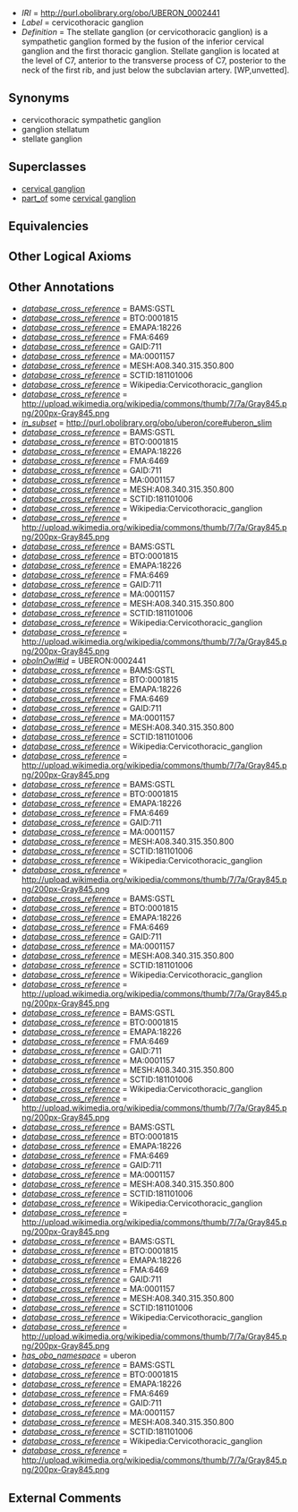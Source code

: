  * *IRI* = http://purl.obolibrary.org/obo/UBERON_0002441
 * *Label* = cervicothoracic ganglion
 * *Definition* = The stellate ganglion (or cervicothoracic ganglion) is a sympathetic ganglion formed by the fusion of the inferior cervical ganglion and the first thoracic ganglion. Stellate ganglion is located at the level of C7, anterior to the transverse process of C7, posterior to the neck of the first rib, and just below the subclavian artery. [WP,unvetted].

## Synonyms

 * cervicothoracic sympathetic ganglion
 * ganglion stellatum
 * stellate ganglion

## Superclasses

 * [cervical ganglion](../../UBERON/91/UBERON_0001991.md)
 * [part_of](../../BFO/50/BFO_0000050.md) some [cervical ganglion](../../UBERON/91/UBERON_0001991.md)

## Equivalencies


## Other Logical Axioms


## Other Annotations

 * *[database_cross_reference](../../ef/oboInOwl#hasDbXref.md)* = BAMS:GSTL
 * *[database_cross_reference](../../ef/oboInOwl#hasDbXref.md)* = BTO:0001815
 * *[database_cross_reference](../../ef/oboInOwl#hasDbXref.md)* = EMAPA:18226
 * *[database_cross_reference](../../ef/oboInOwl#hasDbXref.md)* = FMA:6469
 * *[database_cross_reference](../../ef/oboInOwl#hasDbXref.md)* = GAID:711
 * *[database_cross_reference](../../ef/oboInOwl#hasDbXref.md)* = MA:0001157
 * *[database_cross_reference](../../ef/oboInOwl#hasDbXref.md)* = MESH:A08.340.315.350.800
 * *[database_cross_reference](../../ef/oboInOwl#hasDbXref.md)* = SCTID:181101006
 * *[database_cross_reference](../../ef/oboInOwl#hasDbXref.md)* = Wikipedia:Cervicothoracic_ganglion
 * *[database_cross_reference](../../ef/oboInOwl#hasDbXref.md)* = http://upload.wikimedia.org/wikipedia/commons/thumb/7/7a/Gray845.png/200px-Gray845.png
 * *[in_subset](../../et/oboInOwl#inSubset.md)* = http://purl.obolibrary.org/obo/uberon/core#uberon_slim
 * *[database_cross_reference](../../ef/oboInOwl#hasDbXref.md)* = BAMS:GSTL
 * *[database_cross_reference](../../ef/oboInOwl#hasDbXref.md)* = BTO:0001815
 * *[database_cross_reference](../../ef/oboInOwl#hasDbXref.md)* = EMAPA:18226
 * *[database_cross_reference](../../ef/oboInOwl#hasDbXref.md)* = FMA:6469
 * *[database_cross_reference](../../ef/oboInOwl#hasDbXref.md)* = GAID:711
 * *[database_cross_reference](../../ef/oboInOwl#hasDbXref.md)* = MA:0001157
 * *[database_cross_reference](../../ef/oboInOwl#hasDbXref.md)* = MESH:A08.340.315.350.800
 * *[database_cross_reference](../../ef/oboInOwl#hasDbXref.md)* = SCTID:181101006
 * *[database_cross_reference](../../ef/oboInOwl#hasDbXref.md)* = Wikipedia:Cervicothoracic_ganglion
 * *[database_cross_reference](../../ef/oboInOwl#hasDbXref.md)* = http://upload.wikimedia.org/wikipedia/commons/thumb/7/7a/Gray845.png/200px-Gray845.png
 * *[database_cross_reference](../../ef/oboInOwl#hasDbXref.md)* = BAMS:GSTL
 * *[database_cross_reference](../../ef/oboInOwl#hasDbXref.md)* = BTO:0001815
 * *[database_cross_reference](../../ef/oboInOwl#hasDbXref.md)* = EMAPA:18226
 * *[database_cross_reference](../../ef/oboInOwl#hasDbXref.md)* = FMA:6469
 * *[database_cross_reference](../../ef/oboInOwl#hasDbXref.md)* = GAID:711
 * *[database_cross_reference](../../ef/oboInOwl#hasDbXref.md)* = MA:0001157
 * *[database_cross_reference](../../ef/oboInOwl#hasDbXref.md)* = MESH:A08.340.315.350.800
 * *[database_cross_reference](../../ef/oboInOwl#hasDbXref.md)* = SCTID:181101006
 * *[database_cross_reference](../../ef/oboInOwl#hasDbXref.md)* = Wikipedia:Cervicothoracic_ganglion
 * *[database_cross_reference](../../ef/oboInOwl#hasDbXref.md)* = http://upload.wikimedia.org/wikipedia/commons/thumb/7/7a/Gray845.png/200px-Gray845.png
 * *[oboInOwl#id](../../id/oboInOwl#id.md)* = UBERON:0002441
 * *[database_cross_reference](../../ef/oboInOwl#hasDbXref.md)* = BAMS:GSTL
 * *[database_cross_reference](../../ef/oboInOwl#hasDbXref.md)* = BTO:0001815
 * *[database_cross_reference](../../ef/oboInOwl#hasDbXref.md)* = EMAPA:18226
 * *[database_cross_reference](../../ef/oboInOwl#hasDbXref.md)* = FMA:6469
 * *[database_cross_reference](../../ef/oboInOwl#hasDbXref.md)* = GAID:711
 * *[database_cross_reference](../../ef/oboInOwl#hasDbXref.md)* = MA:0001157
 * *[database_cross_reference](../../ef/oboInOwl#hasDbXref.md)* = MESH:A08.340.315.350.800
 * *[database_cross_reference](../../ef/oboInOwl#hasDbXref.md)* = SCTID:181101006
 * *[database_cross_reference](../../ef/oboInOwl#hasDbXref.md)* = Wikipedia:Cervicothoracic_ganglion
 * *[database_cross_reference](../../ef/oboInOwl#hasDbXref.md)* = http://upload.wikimedia.org/wikipedia/commons/thumb/7/7a/Gray845.png/200px-Gray845.png
 * *[database_cross_reference](../../ef/oboInOwl#hasDbXref.md)* = BAMS:GSTL
 * *[database_cross_reference](../../ef/oboInOwl#hasDbXref.md)* = BTO:0001815
 * *[database_cross_reference](../../ef/oboInOwl#hasDbXref.md)* = EMAPA:18226
 * *[database_cross_reference](../../ef/oboInOwl#hasDbXref.md)* = FMA:6469
 * *[database_cross_reference](../../ef/oboInOwl#hasDbXref.md)* = GAID:711
 * *[database_cross_reference](../../ef/oboInOwl#hasDbXref.md)* = MA:0001157
 * *[database_cross_reference](../../ef/oboInOwl#hasDbXref.md)* = MESH:A08.340.315.350.800
 * *[database_cross_reference](../../ef/oboInOwl#hasDbXref.md)* = SCTID:181101006
 * *[database_cross_reference](../../ef/oboInOwl#hasDbXref.md)* = Wikipedia:Cervicothoracic_ganglion
 * *[database_cross_reference](../../ef/oboInOwl#hasDbXref.md)* = http://upload.wikimedia.org/wikipedia/commons/thumb/7/7a/Gray845.png/200px-Gray845.png
 * *[database_cross_reference](../../ef/oboInOwl#hasDbXref.md)* = BAMS:GSTL
 * *[database_cross_reference](../../ef/oboInOwl#hasDbXref.md)* = BTO:0001815
 * *[database_cross_reference](../../ef/oboInOwl#hasDbXref.md)* = EMAPA:18226
 * *[database_cross_reference](../../ef/oboInOwl#hasDbXref.md)* = FMA:6469
 * *[database_cross_reference](../../ef/oboInOwl#hasDbXref.md)* = GAID:711
 * *[database_cross_reference](../../ef/oboInOwl#hasDbXref.md)* = MA:0001157
 * *[database_cross_reference](../../ef/oboInOwl#hasDbXref.md)* = MESH:A08.340.315.350.800
 * *[database_cross_reference](../../ef/oboInOwl#hasDbXref.md)* = SCTID:181101006
 * *[database_cross_reference](../../ef/oboInOwl#hasDbXref.md)* = Wikipedia:Cervicothoracic_ganglion
 * *[database_cross_reference](../../ef/oboInOwl#hasDbXref.md)* = http://upload.wikimedia.org/wikipedia/commons/thumb/7/7a/Gray845.png/200px-Gray845.png
 * *[database_cross_reference](../../ef/oboInOwl#hasDbXref.md)* = BAMS:GSTL
 * *[database_cross_reference](../../ef/oboInOwl#hasDbXref.md)* = BTO:0001815
 * *[database_cross_reference](../../ef/oboInOwl#hasDbXref.md)* = EMAPA:18226
 * *[database_cross_reference](../../ef/oboInOwl#hasDbXref.md)* = FMA:6469
 * *[database_cross_reference](../../ef/oboInOwl#hasDbXref.md)* = GAID:711
 * *[database_cross_reference](../../ef/oboInOwl#hasDbXref.md)* = MA:0001157
 * *[database_cross_reference](../../ef/oboInOwl#hasDbXref.md)* = MESH:A08.340.315.350.800
 * *[database_cross_reference](../../ef/oboInOwl#hasDbXref.md)* = SCTID:181101006
 * *[database_cross_reference](../../ef/oboInOwl#hasDbXref.md)* = Wikipedia:Cervicothoracic_ganglion
 * *[database_cross_reference](../../ef/oboInOwl#hasDbXref.md)* = http://upload.wikimedia.org/wikipedia/commons/thumb/7/7a/Gray845.png/200px-Gray845.png
 * *[database_cross_reference](../../ef/oboInOwl#hasDbXref.md)* = BAMS:GSTL
 * *[database_cross_reference](../../ef/oboInOwl#hasDbXref.md)* = BTO:0001815
 * *[database_cross_reference](../../ef/oboInOwl#hasDbXref.md)* = EMAPA:18226
 * *[database_cross_reference](../../ef/oboInOwl#hasDbXref.md)* = FMA:6469
 * *[database_cross_reference](../../ef/oboInOwl#hasDbXref.md)* = GAID:711
 * *[database_cross_reference](../../ef/oboInOwl#hasDbXref.md)* = MA:0001157
 * *[database_cross_reference](../../ef/oboInOwl#hasDbXref.md)* = MESH:A08.340.315.350.800
 * *[database_cross_reference](../../ef/oboInOwl#hasDbXref.md)* = SCTID:181101006
 * *[database_cross_reference](../../ef/oboInOwl#hasDbXref.md)* = Wikipedia:Cervicothoracic_ganglion
 * *[database_cross_reference](../../ef/oboInOwl#hasDbXref.md)* = http://upload.wikimedia.org/wikipedia/commons/thumb/7/7a/Gray845.png/200px-Gray845.png
 * *[database_cross_reference](../../ef/oboInOwl#hasDbXref.md)* = BAMS:GSTL
 * *[database_cross_reference](../../ef/oboInOwl#hasDbXref.md)* = BTO:0001815
 * *[database_cross_reference](../../ef/oboInOwl#hasDbXref.md)* = EMAPA:18226
 * *[database_cross_reference](../../ef/oboInOwl#hasDbXref.md)* = FMA:6469
 * *[database_cross_reference](../../ef/oboInOwl#hasDbXref.md)* = GAID:711
 * *[database_cross_reference](../../ef/oboInOwl#hasDbXref.md)* = MA:0001157
 * *[database_cross_reference](../../ef/oboInOwl#hasDbXref.md)* = MESH:A08.340.315.350.800
 * *[database_cross_reference](../../ef/oboInOwl#hasDbXref.md)* = SCTID:181101006
 * *[database_cross_reference](../../ef/oboInOwl#hasDbXref.md)* = Wikipedia:Cervicothoracic_ganglion
 * *[database_cross_reference](../../ef/oboInOwl#hasDbXref.md)* = http://upload.wikimedia.org/wikipedia/commons/thumb/7/7a/Gray845.png/200px-Gray845.png
 * *[has_obo_namespace](../../ce/oboInOwl#hasOBONamespace.md)* = uberon
 * *[database_cross_reference](../../ef/oboInOwl#hasDbXref.md)* = BAMS:GSTL
 * *[database_cross_reference](../../ef/oboInOwl#hasDbXref.md)* = BTO:0001815
 * *[database_cross_reference](../../ef/oboInOwl#hasDbXref.md)* = EMAPA:18226
 * *[database_cross_reference](../../ef/oboInOwl#hasDbXref.md)* = FMA:6469
 * *[database_cross_reference](../../ef/oboInOwl#hasDbXref.md)* = GAID:711
 * *[database_cross_reference](../../ef/oboInOwl#hasDbXref.md)* = MA:0001157
 * *[database_cross_reference](../../ef/oboInOwl#hasDbXref.md)* = MESH:A08.340.315.350.800
 * *[database_cross_reference](../../ef/oboInOwl#hasDbXref.md)* = SCTID:181101006
 * *[database_cross_reference](../../ef/oboInOwl#hasDbXref.md)* = Wikipedia:Cervicothoracic_ganglion
 * *[database_cross_reference](../../ef/oboInOwl#hasDbXref.md)* = http://upload.wikimedia.org/wikipedia/commons/thumb/7/7a/Gray845.png/200px-Gray845.png

## External Comments

